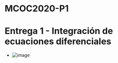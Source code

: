 # MCOC2020-P1
# Entrega 1 - Integración de ecuaciones diferenciales
- ![image](https://user-images.githubusercontent.com/43451947/91111616-fa560380-e64e-11ea-9730-1997954eb9eb.png)
